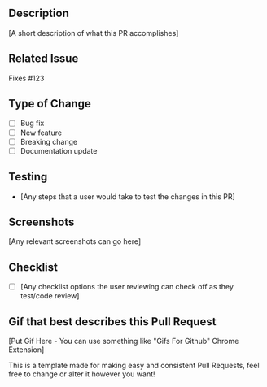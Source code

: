 ## Description 
[A short description of what this PR accomplishes]
 
## Related Issue 
Fixes #123 
 
## Type of Change 
- [ ] Bug fix 
- [ ] New feature 
- [ ] Breaking change 
- [ ] Documentation update 
 
## Testing 
- [Any steps that a user would take to test the changes in this PR]
 
## Screenshots 
[Any relevant screenshots can go here]
 
## Checklist 
- [ ] [Any checklist options the user reviewing can check off as they test/code review]

## Gif that best describes this Pull Request
[Put Gif Here - You can use something like "Gifs For Github" Chrome Extension]

This is a template made for making easy and consistent Pull Requests, feel free to change or alter it however you want!
